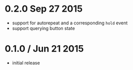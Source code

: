 0.2.0 Sep 27 2015
=================

  * support for autorepeat and a corresponding `hold` event
  * support querying button state

0.1.0 / Jun 21 2015
===================

  * initial release

